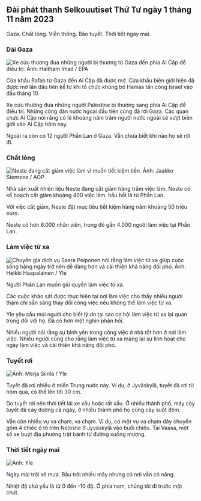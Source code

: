 ## Đài phát thanh Selkouutiset Thứ Tư ngày 1 tháng 11 năm 2023

Gaza. Chất lỏng. Viễn thông. Bão tuyết. Thời tiết ngày mai.

### Dải Gaza

![Xe cứu thương đưa những người bị thương từ Gaza đến phía Ai Cập để điều trị. Ảnh: Haitham Imad / EPA](https://images.cdn.yle.fi/image/upload/c_crop,h_2821,w_5016,x_0,y_744/ar_1.7777777777777777,c_fill,g_faces,h_675,w_1200/dpr_1.0/q_auto:eco/f_auto/fl_lossy/v1698852282/39-1194530654258b7aaf7a)

Cửa khẩu Rafah từ Gaza đến Ai Cập đã được mở. Cửa khẩu biên giới hiện đã được mở lần đầu tiên kể từ khi tổ chức khủng bố Hamas tấn công Israel vào đầu tháng 10.

Xe cứu thương đưa những người Palestine bị thương sang phía Ai Cập để điều trị. Những công dân nước ngoài đầu tiên cũng đã rời Gaza. Các quan chức Ai Cập nói rằng có lẽ khoảng năm trăm người nước ngoài sẽ vượt biên giới vào Ai Cập hôm nay.

Ngoài ra còn có 12 người Phần Lan ở Gaza. Vẫn chưa biết khi nào họ sẽ rời đi.

### Chất lỏng

![Neste đang cắt giảm việc làm vì muốn tiết kiệm tiền. Ảnh: Jaakko Stenroos / AOP](https://images.cdn.yle.fi/image/upload/c_crop,h_2611,w_4643,x_0,y_483/ar_1.7777777777777777,c_fill,g_faces,h_675,w_1200/dpr_1.0/q_auto:eco/f_auto/fl_lossy/v1698838481/39-1191437653a0928a0b5b)

Nhà sản xuất nhiên liệu Neste đang cắt giảm hàng trăm việc làm. Neste có kế hoạch cắt giảm khoảng 400 việc làm, hầu hết là từ Phần Lan.

Với việc cắt giảm, Neste đặt mục tiêu tiết kiệm hàng năm khoảng 50 triệu euro.

Neste có hơn 6.000 nhân viên, trong đó gần 4.000 người làm việc tại Phần Lan.

### Làm việc từ xa

![Chuyên gia dịch vụ Saara Peiponen nói rằng làm việc từ xa giúp cuộc sống hàng ngày trở nên dễ dàng hơn và cải thiện khả năng đối phó. Ảnh: Heikki Haapalainen / Yle](https://images.cdn.yle.fi/image/upload/c_crop,h_2988,w_5312,x_16,y_569/ar_1.7777777777777777,c_fill,g_faces,h_675,w_1200/dpr_1.0/q_auto:eco/f_auto/fl_lossy/v1698754242/39-11936826540ed9ea44a0)

Người Phần Lan muốn giữ quyền làm việc từ xa.

Các cuộc khảo sát được thực hiện tại nơi làm việc cho thấy nhiều người thậm chí sẵn sàng thay đổi công việc nếu không thể làm việc từ xa.

Yle yêu cầu mọi người cho biết lý do tại sao cơ hội làm việc từ xa lại quan trọng đối với họ. Đã có hơn một nghìn phản hồi.

Nhiều người nói rằng sự bình yên trong công việc ở nhà tốt hơn ở nơi làm việc. Nhiều người cũng cho rằng làm việc từ xa mang lại sự linh hoạt cho ngày làm việc và cải thiện khả năng đối phó.

### Tuyết rơi

![ Ảnh: Merja Siirilä / Yle](https://images.cdn.yle.fi/image/upload/c_crop,h_2265,w_4028,x_0,y_378/ar_1.7777777777777777,c_fill,g_faces,h_675,w_1200/dpr_1.0/q_auto:eco/f_auto/fl_lossy/v1698853993/39-119441665423d86dff6c)

Tuyết đã rơi nhiều ở miền Trung nước này. Ví dụ, ở Jyväskylä, tuyết đã rơi từ hôm qua, có thể lên tới 30 cm.

Do tuyết rơi nên thời tiết lái xe xấu hoặc rất xấu. Ở nhiều thành phố, máy cày tuyết đã cày đường cả ngày, ở nhiều thành phố họ cũng cày suốt đêm.

Vẫn còn nhiều vụ va chạm, va chạm. Ví dụ, có một vụ va chạm dây chuyền gồm 4 chiếc ô tô trên Nelostie ở Jyväskylä vào buổi chiều. Tại Vaasa, một số xe buýt địa phương trật bánh từ đường xuống mương.

### Thời tiết ngày mai

![ Ảnh: Yle](https://images.cdn.yle.fi/image/upload/c_crop,h_1080,w_1919,x_0,y_0/ar_1.7777777777777777,c_fill,g_faces,h_675,w_1200/dpr_1.0/q_auto:eco/f_auto/fl_lossy/v1698848166/39-119453865425d62868a1)

Ngày mai trời sẽ mưa. Bầu trời nhiều mây nhưng có nơi vẫn có nắng.

Nhiệt độ chủ yếu là từ 0 đến -10 độ. Ở phía nam, chúng tôi đi trước một chút.